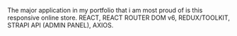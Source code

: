 The major application in my portfolio that i am most proud of is this responsive online store. REACT, REACT ROUTER DOM v6, REDUX/TOOLKIT, STRAPI API (ADMIN PANEL), AXIOS.
